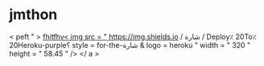 # jmthon

< peft " > <a href =" https://heroku.com/deploy؟template=https://github.com/fhitfhv/roz "> fhitfhv< img src = " https://img.shields.io / شارة / Deploy٪ 20To٪ 20Heroku-purple؟ style = for-the-شارة & logo = heroku " width = " 320 " height = " 58.45 " /> </ a > </p>     
